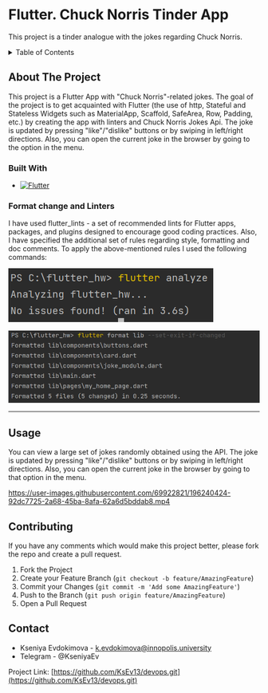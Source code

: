 # Flutter. Chuck Norris Tinder App

This project is a tinder analogue with the jokes regarding Chuck Norris.

<!-- TABLE OF CONTENTS -->
<details>
  <summary>Table of Contents</summary>
  <ol>
    <li>
      <a href="#about-the-project">About The Project</a>
    </li>
    <li><a href="#usage">Usage</a></li>
    <li><a href="#contributing">Contributing</a></li>
    <li><a href="#contact">Contact</a></li>
  </ol>
</details>



<!-- ABOUT THE PROJECT -->
## About The Project

This project is a Flutter App with "Chuck Norris"-related jokes.
The goal of the project is to get acquainted with Flutter (the use of http, Stateful and Stateless 
Widgets such as MaterialApp, Scaffold, SafeArea, Row, Padding, etc.) 
by creating the app with linters and Chuck Norris Jokes Api.
The joke is updated by pressing "like"/"dislike" buttons or by swiping in left/right directions.
Also, you can open the current joke in the browser by going to the option in the menu.
</br>

### Built With

* [![Flutter][Flutter.com]][Flutter-url]

### Format change and Linters

I have used flutter_lints - a set of recommended lints for Flutter 
apps, packages, and plugins designed to encourage good coding practices. 
Also, I have specified the additional set of rules regarding style, formatting and doc comments.
To apply the above-mentioned rules I used the following commands:

![Linter](images/linter.png)

![Formatting](images/formatting.png)

---------

<!-- USAGE EXAMPLES -->
## Usage

You can view a large set of jokes randomly obtained using the API.
The joke is updated by pressing "like"/"dislike" buttons or by swiping in left/right directions.
Also, you can open the current joke in the browser by going to that option in the menu.

https://user-images.githubusercontent.com/69922821/196240424-92dc7725-2a68-45ba-8afa-62a6d5bddab8.mp4



<!-- CONTRIBUTING -->
## Contributing

If you have any comments which would make this project better,
please fork the repo and create a pull request.

1. Fork the Project
2. Create your Feature Branch (`git checkout -b feature/AmazingFeature`)
3. Commit your Changes (`git commit -m 'Add some AmazingFeature'`)
4. Push to the Branch (`git push origin feature/AmazingFeature`)
5. Open a Pull Request

<!-- CONTACT -->
## Contact

* Kseniya Evdokimova - k.evdokimova@innopolis.university
* Telegram - @KseniyaEv

Project Link: [https://github.com/KsEv13/devops.git](https://github.com/KsEv13/devops.git)

<!-- MARKDOWN LINKS & IMAGES -->
<!-- https://www.markdownguide.org/basic-syntax/#reference-style-links -->

[Flutter.com]: https://img.shields.io/badge/%20-Flutter-blue
[Flutter-url]: https://flutter.dev/
